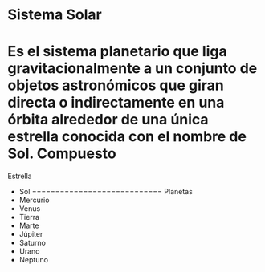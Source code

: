 Sistema Solar
============================
Es el sistema planetario que liga gravitacionalmente a un conjunto de objetos astronómicos que giran directa o indirectamente en una órbita alrededor de una única estrella conocida con el nombre de Sol.
Compuesto
============================
Estrella 
* Sol 
============================
Planetas
* Mercurio
* Venus
* Tierra
* Marte
* Júpiter
* Saturno
* Urano 
* Neptuno

